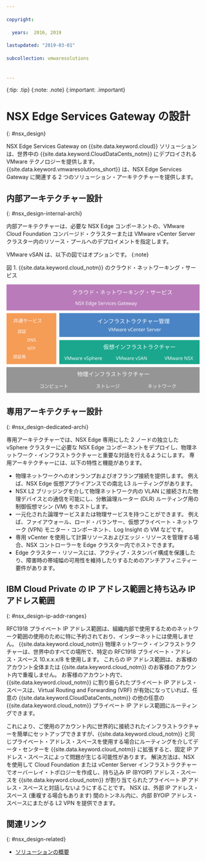 ```yaml
---

copyright:

  years:  2016, 2019

lastupdated: "2019-03-01"

subcollection: vmwaresolutions


---
```


{:tip: .tip}
{:note: .note}
{:important: .important}

# NSX Edge Services Gateway の設計
{: #nsx_design}

NSX Edge Services Gateway on {{site.data.keyword.cloud}} ソリューションは、世界中の {{site.data.keyword.CloudDataCents_notm}} にデプロイされる VMware テクノロジーを提供します。 {{site.data.keyword.vmwaresolutions_short}} は、NSX Edge Services Gateway に関連する 2 つのソリューション・アーキテクチャーを提供します。

## 内部アーキテクチャー設計
{: #nsx_design-internal-archi}

内部アーキテクチャーは、必要な NSX Edge コンポーネントの、VMware Cloud Foundation コンバージド・クラスターまたは VMware vCenter Server クラスター内のリソース・プールへのデプロイメントを指定します。

VMware vSAN は、以下の図ではオプションです。
{:note}

図 1. {{site.data.keyword.cloud_notm}} のクラウド・ネットワーキング・サービス

![クラウド・ネットワーキング・サービスのアーキテクチャー](architecture.svg "クラウド・ネットワーキング・サービスのアーキテクチャー")

## 専用アーキテクチャー設計
{: #nsx_design-dedicated-archi}

専用アーキテクチャーでは、NSX Edge 専用にした 2 ノードの独立した vSphere クラスターに必要な NSX Edge コンポーネントをデプロイし、物理ネットワーク・インフラストラクチャーと重要な対話を行えるようにします。 専用アーキテクチャーには、以下の特性と機能があります。

* 物理ネットワークへのオンランプおよびオフランプ接続を提供します。 例えば、NSX Edge 仮想アプライアンスでの南北 L3 ルーティングがあります。
* NSX L2 ブリッジングを介して物理ネットワーク内の VLAN に接続された物理デバイスとの通信を可能にし、分散論理ルーター (DLR) ルーティング用の制御仮想マシン (VM) をホストします。
* 一元化された論理サービスまたは物理サービスを持つことができます。 例えば、ファイアウォール、ロード・バランサー、仮想プライベート・ネットワーク (VPN) モニター・コンポーネント、Log Insight の VM などです。
* 専用 vCenter を使用して計算リソースおよびエッジ・リソースを管理する場合、NSX コントローラーを Edge クラスター内でホストできます。
* Edge クラスター・リソースには、アクティブ・スタンバイ構成を保護したり、障害時の帯域幅の可用性を維持したりするためのアンチアフィニティー要件があります。

## IBM Cloud Private の IP アドレス範囲と持ち込み IP アドレス範囲
{: #nsx_design-ip-addr-ranges}

RFC1918 プライベート IP アドレス範囲は、組織内部で使用するためのネットワーク範囲の使用のために特に予約されており、インターネットには使用しません。 {{site.data.keyword.cloud_notm}} 物理ネットワーク・インフラストラクチャーは、世界中のすべての場所で、特定の RFC1918 プライベート・アドレス・スペース 10.x.x.x/8 を使用します。 これらの IP アドレス範囲は、お客様のアカウント全体または {{site.data.keyword.cloud_notm}} のお客様のアカウント内で重複しません。 お客様のアカウント内で、{{site.data.keyword.cloud_notm}} に割り振られたプライベート IP アドレス・スペースは、Virtual Routing and Forwarding (VRF) が有効になっていれば、任意の {{site.data.keyword.CloudDataCents_notm}} の他の任意の {{site.data.keyword.cloud_notm}} プライベート IP アドレス範囲にルーティングできます。

これにより、ご使用のアカウント内に世界的に接続されたインフラストラクチャーを簡単にセットアップできますが、{{site.data.keyword.cloud_notm}} と同じプライベート・アドレス・スペースを使用する場合にルーティングを介してデータ・センターを {{site.data.keyword.cloud_notm}} に拡張すると、固定 IP アドレス・スペースによって問題が生じる可能性があります。 解決方法は、NSX を使用して Cloud Foundation または vCenter Server インフラストラクチャーでオーバーレイ・トポロジーを作成し、持ち込み IP (BYOIP) アドレス・スペースを {{site.data.keyword.cloud_notm}} が割り当てられたプライベート IP アドレス・スペースと対話しないようにすることです。 NSX は、外部 IP アドレス・スペース (重複する場合もあります) 間のトンネル内に、内部 BYOIP アドレス・スペースにまたがる L2 VPN を提供できます。

## 関連リンク
{: #nsx_design-related}

* [ソリューションの概要](/docs/services/vmwaresolutions/archiref/solution?topic=vmware-solutions-solution_overview)
